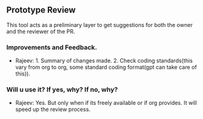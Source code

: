 ## Prototype Review

This tool acts as a preliminary layer to get suggestions for both the owner and the reviewer of the PR.

### Improvements and Feedback.

- Rajeev: 1. Summary of changes made.
          2. Check coding standards(this vary  from org to org, some standard coding format(gpt can take care of this)).


### Will u use it? If yes, why? If no, why?

- Rajeev: Yes. But only when if its freely available or if org provides. It will speed up the review process.
